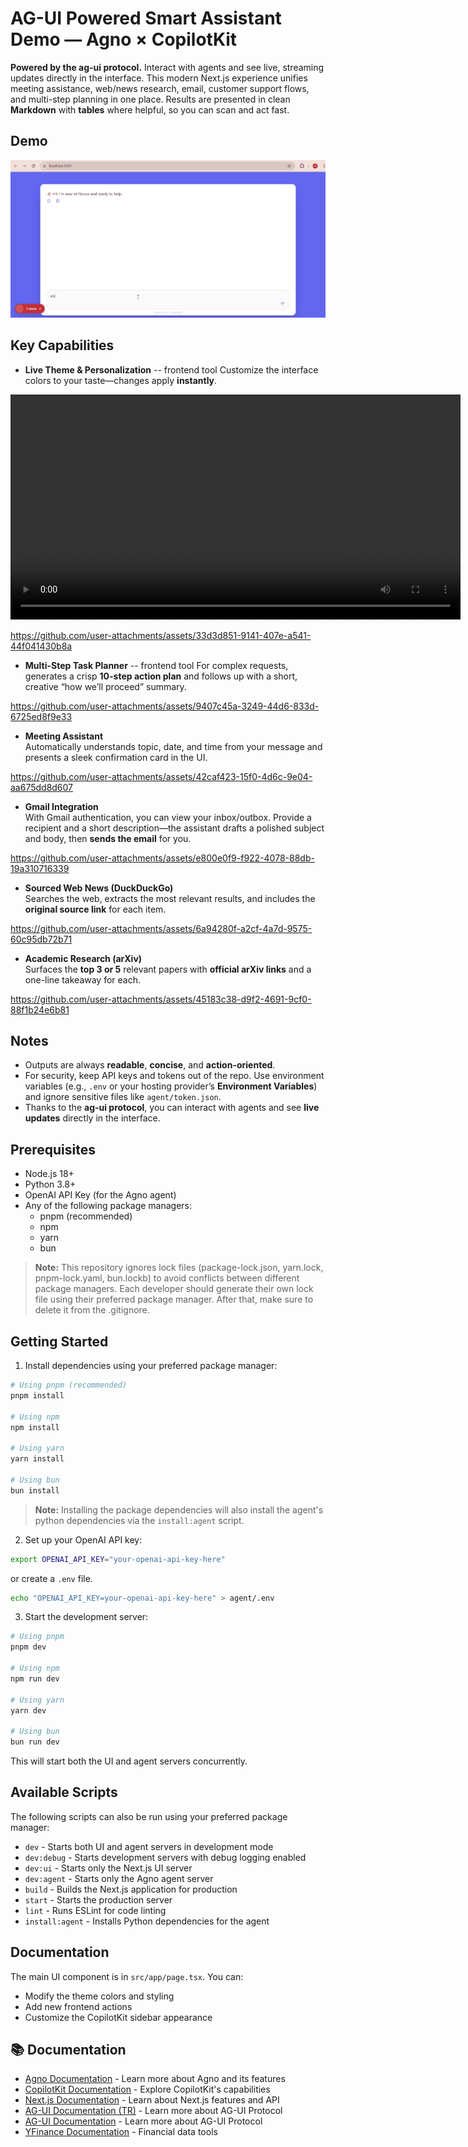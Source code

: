 # AG-UI Powered Smart Assistant Demo — Agno × CopilotKit

**Powered by the ag-ui protocol.** Interact with agents and see live, streaming updates directly in the interface. This modern Next.js experience unifies meeting assistance, web/news research, email, customer support flows, and multi-step planning in one place. Results are presented in clean **Markdown** with **tables** where helpful, so you can scan and act fast.

## Demo
![App demo](docs/demo.gif)

## Key Capabilities

- **Live Theme & Personalization**  -- frontend tool
  Customize the interface colors to your taste—changes apply **instantly**.
  


<video src="docs/demo-renk.mp4" controls width="720">
  Your browser does not support the video tag.
</video>

https://github.com/user-attachments/assets/33d3d851-9141-407e-a541-44f041430b8a


- **Multi-Step Task Planner**  -- frontend tool
  For complex requests, generates a crisp **10-step action plan** and follows up with a short, creative “how we’ll proceed” summary.


https://github.com/user-attachments/assets/9407c45a-3249-44d6-833d-6725ed8f9e33



  

- **Meeting Assistant**  
  Automatically understands topic, date, and time from your message and presents a sleek confirmation card in the UI.
  




https://github.com/user-attachments/assets/42caf423-15f0-4d6c-9e04-aa675dd8d607

- **Gmail Integration**  
  With Gmail authentication, you can view your inbox/outbox. Provide a recipient and a short description—the assistant drafts a polished subject and body, then **sends the email** for you.


  


https://github.com/user-attachments/assets/e800e0f9-f922-4078-88db-19a310716339


- **Sourced Web News (DuckDuckGo)**  
  Searches the web, extracts the most relevant results, and includes the **original source link** for each item.


  


https://github.com/user-attachments/assets/6a94280f-a2cf-4a7d-9575-60c95db72b71


- **Academic Research (arXiv)**  
  Surfaces the **top 3 or 5** relevant papers with **official arXiv links** and a one-line takeaway for each.




https://github.com/user-attachments/assets/45183c38-d9f2-4691-9cf0-88f1b24e6b81



## Notes
- Outputs are always **readable**, **concise**, and **action-oriented**.
- For security, keep API keys and tokens out of the repo. Use environment variables (e.g., `.env` or your hosting provider’s **Environment Variables**) and ignore sensitive files like `agent/token.json`.
- Thanks to the **ag-ui protocol**, you can interact with agents and see **live updates** directly in the interface.


## Prerequisites

- Node.js 18+ 
- Python 3.8+
- OpenAI API Key (for the Agno agent)
- Any of the following package managers:
  - pnpm (recommended)
  - npm
  - yarn
  - bun

> **Note:** This repository ignores lock files (package-lock.json, yarn.lock, pnpm-lock.yaml, bun.lockb) to avoid conflicts between different package managers. Each developer should generate their own lock file using their preferred package manager. After that, make sure to delete it from the .gitignore.

## Getting Started

1. Install dependencies using your preferred package manager:
```bash
# Using pnpm (recommended)
pnpm install

# Using npm
npm install

# Using yarn
yarn install

# Using bun
bun install
```

> **Note:** Installing the package dependencies will also install the agent's python dependencies via the `install:agent` script.

2. Set up your OpenAI API key:
```bash
export OPENAI_API_KEY="your-openai-api-key-here"
```

or create a `.env` file.

```bash
echo "OPENAI_API_KEY=your-openai-api-key-here" > agent/.env
```

3. Start the development server:
```bash
# Using pnpm
pnpm dev

# Using npm
npm run dev

# Using yarn
yarn dev

# Using bun
bun run dev
```

This will start both the UI and agent servers concurrently.

## Available Scripts
The following scripts can also be run using your preferred package manager:
- `dev` - Starts both UI and agent servers in development mode
- `dev:debug` - Starts development servers with debug logging enabled
- `dev:ui` - Starts only the Next.js UI server
- `dev:agent` - Starts only the Agno agent server
- `build` - Builds the Next.js application for production
- `start` - Starts the production server
- `lint` - Runs ESLint for code linting
- `install:agent` - Installs Python dependencies for the agent

## Documentation

The main UI component is in `src/app/page.tsx`. You can:
- Modify the theme colors and styling
- Add new frontend actions
- Customize the CopilotKit sidebar appearance

## 📚 Documentation

- [Agno Documentation](https://docs.agno.com/introduction) - Learn more about Agno and its features
- [CopilotKit Documentation](https://docs.copilotkit.ai) - Explore CopilotKit's capabilities
- [Next.js Documentation](https://nextjs.org/docs) - Learn about Next.js features and API
- [AG-UI Documentation (TR)](https://medium.com/@bernadnsmn8/ag-ui-ajanlar%C4%B1-kullan%C4%B1c%C4%B1larla-bulu%C5%9Fturan-protokol-731f3efe4369) - Learn more about AG-UI Protocol
- [AG-UI Documentation](https://docs.ag-ui.com/introduction) - Learn more about AG-UI Protocol
- [YFinance Documentation](https://pypi.org/project/yfinance/) - Financial data tools
